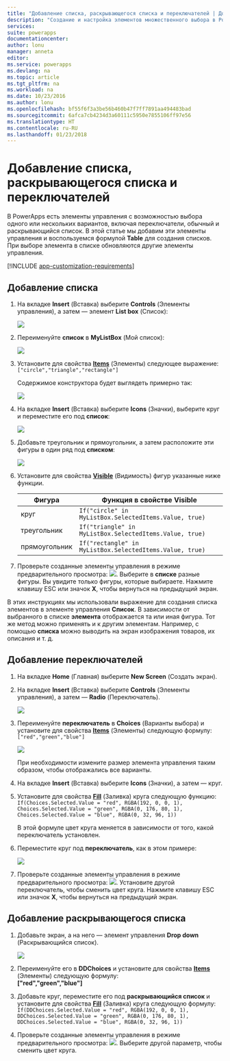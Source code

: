 ```yaml
---
title: "Добавление списка, раскрывающегося списка и переключателей | Документация Майкрософт"
description: "Создание и настройка элементов множественного выбора в PowerApps"
services: 
suite: powerapps
documentationcenter: 
author: lonu
manager: anneta
editor: 
ms.service: powerapps
ms.devlang: na
ms.topic: article
ms.tgt_pltfrm: na
ms.workload: na
ms.date: 10/23/2016
ms.author: lonu
ms.openlocfilehash: bf55f6f3a3be56b460b47f7ff7891aa494483bad
ms.sourcegitcommit: 6afca7cb4234d3a60111c5950e7855106ff97e56
ms.translationtype: HT
ms.contentlocale: ru-RU
ms.lasthandoff: 01/23/2018
---
```

# <a name="add-a-list-box-a-drop-down-list-or-radio-buttons"></a>Добавление списка, раскрывающегося списка и переключателей
В PowerApps есть элементы управления с возможностью выбора одного или нескольких вариантов, включая переключатели, обычный и раскрывающийся список. В этой статье мы добавим эти элементы управления и воспользуемся формулой **Table** для создания списков. При выборе элемента в списке обновляются другие элементы управления.

[!INCLUDE [app-customization-requirements](includes/app-customization-requirements.md)]

## <a name="add-a-list-box"></a>Добавление списка
1. На вкладке **Insert** (Вставка) выберите **Controls** (Элементы управления), а затем — элемент **List box** (Список):  

    ![][2]  

2. Переименуйте **список** в **MyListBox** (Мой список):  

    ![][3]

3. Установите для свойства **[Items](controls/properties-core.md)** (Элементы) следующее выражение:  
   ```["circle","triangle","rectangle"]```  <br/>

    Содержимое конструктора будет выглядеть примерно так:

    ![][4]

4. На вкладке **Insert** (Вставка) выберите **Icons** (Значки), выберите круг и переместите его под **список**:

    ![][5]  

5. Добавьте треугольник и прямоугольник, а затем расположите эти фигуры в один ряд под **списком**:

    ![][6]  

6. Установите для свойства **[Visible](controls/properties-core.md)** (Видимость) фигур указанные ниже функции.  

   | Фигура | Функция в свойстве Visible |
   | --- | --- |
   | круг |```If("circle" in MyListBox.SelectedItems.Value, true)``` |
   | треугольник |```If("triangle" in MyListBox.SelectedItems.Value, true)``` |
   | прямоугольник |```If("rectangle" in MyListBox.SelectedItems.Value, true)``` |

7. Проверьте созданные элементы управления в режиме предварительного просмотра: ![][1]. Выберите в **списке** разные фигуры. Вы увидите только фигуры, которые выбираете. Нажмите клавишу ESC или значок **X**, чтобы вернуться на предыдущий экран.

В этих инструкциях мы использовали выражение для создания списка элементов в элементе управления **Список**. В зависимости от выбранного в списке **элемента** отображается та или иная фигура. Тот же метод можно применять и к другим элементам. Например, с помощью **списка** можно выводить на экран изображения товаров, их описания и т. д.

## <a name="add-radio-buttons"></a>Добавление переключателей
1. На вкладке **Home** (Главная) выберите **New Screen** (Создать экран).

2. На вкладке **Insert** (Вставка) выберите **Controls** (Элементы управления), а затем — **Radio** (Переключатель).

    ![][10]  

3. Переименуйте **переключатель** в **Choices** (Варианты выбора) и установите для свойства **[Items](controls/properties-core.md)** (Элементы) следующую формулу:  
   ```["red","green","blue"]```  <br/>

    ![][12]  

    При необходимости измените размер элемента управления таким образом, чтобы отображались все варианты.

4. На вкладке **Insert** (Вставка) выберите **Icons** (Значки), а затем — круг.

5. Установите для свойства **[Fill](controls/properties-color-border.md)** (Заливка) круга следующую функцию:  
   ```If(Choices.Selected.Value = "red", RGBA(192, 0, 0, 1), Choices.Selected.Value = "green", RGBA(0, 176, 80, 1), Choices.Selected.Value = "blue", RGBA(0, 32, 96, 1))```  

    В этой формуле цвет круга меняется в зависимости от того, какой переключатель установлен.

6. Переместите круг под **переключатель**, как в этом примере:

    ![][14]  

7. Проверьте созданные элементы управления в режиме предварительного просмотра: ![][1]. Установите другой переключатель, чтобы сменить цвет круга. Нажмите клавишу ESC или значок **X**, чтобы вернуться на предыдущий экран.

## <a name="add-a-drop-down-list"></a>Добавление раскрывающегося списка
1. Добавьте экран, а на него — элемент управления **Drop down** (Раскрывающийся список).

    ![][15]  

2. Переименуйте его в **DDChoices** и установите для свойства **[Items](controls/properties-core.md)** (Элементы) следующую формулу:<br>
   **["red","green","blue"]**

3. Добавьте круг, переместите его под **раскрывающийся список** и установите для свойства **[Fill](controls/properties-color-border.md)** (Заливка) круга следующую формулу:  
   ```If(DDChoices.Selected.Value = "red", RGBA(192, 0, 0, 1), DDChoices.Selected.Value = "green", RGBA(0, 176, 80, 1), DDChoices.Selected.Value = "blue", RGBA(0, 32, 96, 1))```

4. Проверьте созданные элементы управления в режиме предварительного просмотра: ![][1]. Выберите другой параметр, чтобы сменить цвет круга.

[1]: ./media/add-list-box-drop-down-list-radio-button/preview.png
[2]: ./media/add-list-box-drop-down-list-radio-button/listbox.png
[3]: ./media/add-list-box-drop-down-list-radio-button/renamelistbox.png
[4]: ./media/add-list-box-drop-down-list-radio-button/itemslistbox.png
[5]: ./media/add-list-box-drop-down-list-radio-button/circle.png
[6]: ./media/add-list-box-drop-down-list-radio-button/allshapes.png
[10]: ./media/add-list-box-drop-down-list-radio-button/radiobutton.png
[12]: ./media/add-list-box-drop-down-list-radio-button/itemsradio.png
[14]: ./media/add-list-box-drop-down-list-radio-button/radiocircle.png
[15]: ./media/add-list-box-drop-down-list-radio-button/dropdown.png
